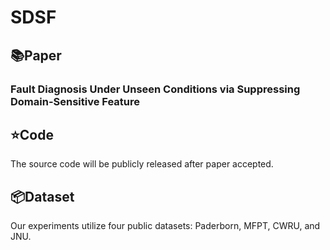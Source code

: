 # SDSF
## 📚Paper 
### Fault Diagnosis Under Unseen Conditions via Suppressing Domain-Sensitive Feature ###
## ⭐Code
The source code will be publicly released after paper accepted.
## 📦Dataset
Our experiments utilize four public datasets: Paderborn, MFPT, CWRU, and JNU.
